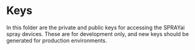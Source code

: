 # Keys
In this folder are the private and public keys for accessing the SPRAYai spray devices. These are for development only, and new keys should be generated for production environments.
